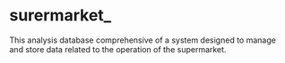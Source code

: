 # surermarket_
This analysis database comprehensive of a system designed to manage and store data related to the operation of the supermarket.
